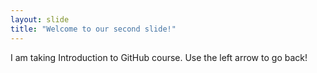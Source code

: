 ```yaml
---
layout: slide
title: "Welcome to our second slide!"
---
```

I am taking Introduction to GitHub course.
Use the left arrow to go back!
